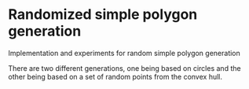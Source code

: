 # Randomized simple polygon generation
Implementation and experiments for random simple polygon generation

There are two different generations, one being based on circles and the other being based on a set of random
points from the convex hull.